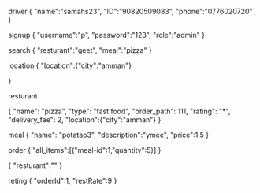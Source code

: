 
driver
{
    "name":"samahs23",
    "ID":"90820509083",
    "phone":"0776020720"
}

signup
{
 "username":"p",
    "password":"123",
    "role":"admin"
}

search
{
     "resturant":"geet",
"meal":"pizza"
}


location
{
    "location":{"city":"amman"}
    
}


resturant

{
   "name": "pizza",
   "type": "fast food",
   "order_path": 111,
   "rating": "*",
   "delivery_fee": 2,
   "location":{"city":"amman"}
}

meal
{
   "name": "potatao3",
 "description":"ymee",
 "price":1.5
}

order
{
 "all_items":[{"meal-id":1,"quantity":5}]
}

{
   "resturant":""
}

reting
{
 "orderId":1,
 "restRate":9
}